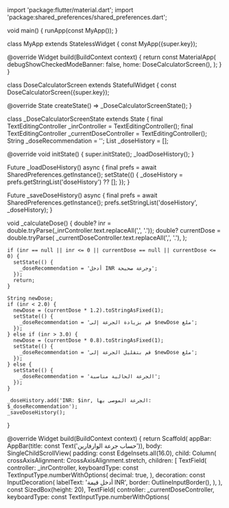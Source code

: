 import 'package:flutter/material.dart';
import 'package:shared_preferences/shared_preferences.dart';

void main() {
  runApp(const MyApp());
}

class MyApp extends StatelessWidget {
  const MyApp({super.key});

  @override
  Widget build(BuildContext context) {
    return const MaterialApp(
      debugShowCheckedModeBanner: false,
      home: DoseCalculatorScreen(),
    );
  }
}

class DoseCalculatorScreen extends StatefulWidget {
  const DoseCalculatorScreen({super.key});

  @override
  State<DoseCalculatorScreen> createState() => _DoseCalculatorScreenState();
}

class _DoseCalculatorScreenState extends State<DoseCalculatorScreen> {
  final TextEditingController _inrController = TextEditingController();
  final TextEditingController _currentDoseController = TextEditingController();
  String _doseRecommendation = '';
  List<String> _doseHistory = [];

  @override
  void initState() {
    super.initState();
    _loadDoseHistory();
  }

  Future<void> _loadDoseHistory() async {
    final prefs = await SharedPreferences.getInstance();
    setState(() {
      _doseHistory = prefs.getStringList('doseHistory') ?? [];
    });
  }

  Future<void> _saveDoseHistory() async {
    final prefs = await SharedPreferences.getInstance();
    prefs.setStringList('doseHistory', _doseHistory);
  }

  void _calculateDose() {
    double? inr = double.tryParse(_inrController.text.replaceAll(',', '.'));
    double? currentDose = double.tryParse(
      _currentDoseController.text.replaceAll(',', '.'),
    );

    if (inr == null || inr <= 0 || currentDose == null || currentDose <= 0) {
      setState(() {
        _doseRecommendation = 'أدخل INR وجرعة صحيحة';
      });
      return;
    }

    String newDose;
    if (inr < 2.0) {
      newDose = (currentDose * 1.2).toStringAsFixed(1);
      setState(() {
        _doseRecommendation = 'قم بزيادة الجرعة إلى $newDose ملغ';
      });
    } else if (inr > 3.0) {
      newDose = (currentDose * 0.8).toStringAsFixed(1);
      setState(() {
        _doseRecommendation = 'قم بتقليل الجرعة إلى $newDose ملغ';
      });
    } else {
      setState(() {
        _doseRecommendation = 'الجرعة الحالية مناسبة';
      });
    }

    _doseHistory.add('INR: $inr, الجرعة الموصى بها: $_doseRecommendation');
    _saveDoseHistory();
  }

  @override
  Widget build(BuildContext context) {
    return Scaffold(
      appBar: AppBar(title: const Text('حساب جرعة الوارفارين')),
      body: SingleChildScrollView(
        padding: const EdgeInsets.all(16.0),
        child: Column(
          crossAxisAlignment: CrossAxisAlignment.stretch,
          children: <Widget>[
            TextField(
              controller: _inrController,
              keyboardType: const TextInputType.numberWithOptions(
                decimal: true,
              ),
              decoration: const InputDecoration(
                labelText: 'أدخل قيمة INR',
                border: OutlineInputBorder(),
              ),
            ),
            const SizedBox(height: 20),
            TextField(
              controller: _currentDoseController,
              keyboardType: const TextInputType.numberWithOptions(

